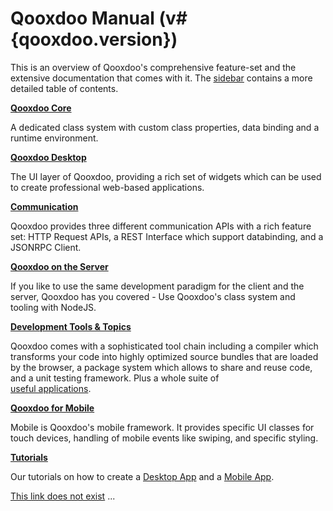 # Qooxdoo Manual (v#{qooxdoo.version})

This is an overview of Qooxdoo's comprehensive feature-set and the extensive
documentation that comes with it. The [sidebar](_sidebar.md) contains a more
detailed table of contents.

**[Qooxdoo Core](core/)**

A dedicated class system with custom class properties, data binding and a
runtime environment.

**[Qooxdoo Desktop](desktop/gui/)**

The UI layer of Qooxdoo, providing a rich set of widgets which can be used to
create professional web-based applications.

**[Communication](communication/)**

Qooxdoo provides three different communication APIs with a rich feature set:
HTTP Request APIs, a REST Interface which support databinding, and a JSONRPC
Client.

**[Qooxdoo on the Server](server/)**

If you like to use the same development paradigm for the client and the server,
Qooxdoo has you covered - Use Qooxdoo's class system and tooling with NodeJS.

**[Development Tools & Topics](development/)**

Qooxdoo comes with a sophisticated tool chain including a compiler which
transforms your code into highly optimized source bundles that are loaded by the
browser, a package system which allows to share and reuse code, and a unit
testing framework. Plus a whole suite of  
[useful applications](apps.md).

**[Qooxdoo for Mobile](mobile/)**

Mobile is Qooxdoo's mobile framework. It provides specific UI classes for touch
devices, handling of mobile events like swiping, and specific styling.

**[Tutorials](tutorial/)**

Our tutorials on how to create a [Desktop App](tutorial/twitter/) and a
[Mobile App](mobile/tutorial.md).

[This link does not exist](https://does-not-exist.org/adfasdfadf)
...

